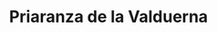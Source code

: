---
title: Priaranza de la Valduerna
url: /priaranza-de-la-valduerna/
latitude: 42.333
longitude: -6.199
---